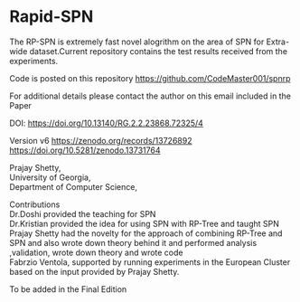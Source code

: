 # Rapid-SPN

The RP-SPN is extremely fast novel alogrithm on the area of SPN for Extra-wide dataset.Current repository contains the test results received from the experiments.

Code is posted on this repository
https://github.com/CodeMaster001/spnrp


For additional details please contact the author on this email included in the Paper

DOI: https://doi.org/10.13140/RG.2.2.23868.72325/4


Version v6
https://zenodo.org/records/13726892
https://doi.org/10.5281/zenodo.13731764

Prajay Shetty, <br>
University of Georgia, <br>
Department of Computer Science, <br>


Contributions </br>
Dr.Doshi provided the teaching for SPN </br>
Dr.Kristian provided the idea for using SPN with RP-Tree and taught SPN </br>
Prajay Shetty had the novelty for the approach of combining RP-Tree and SPN and also wrote down theory behind it and performed analysis ,validation, wrote down theory and wrote code</br>
Fabrzio Ventola, supported by running experiments in the European Cluster based on the input provided by Prajay Shetty. </br>

To be added in the Final Edition
